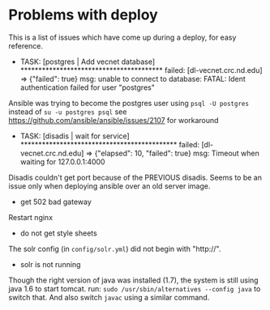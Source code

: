 Problems with deploy
====================

This is a list of issues which have come up during a deploy, for easy reference.


 *    TASK: [postgres | Add vecnet database] **************************************** 
    failed: [dl-vecnet.crc.nd.edu] => {"failed": true}
    msg: unable to connect to database: FATAL:  Ident authentication failed for user "postgres"

Ansible was trying to become the postgres user using `psql -U postgres` instead of `su -u postgres psql`
see https://github.com/ansible/ansible/issues/2107 for workaround

 *   TASK: [disadis | wait for service] ******************************************** 
    failed: [dl-vecnet.crc.nd.edu] => {"elapsed": 10, "failed": true}
    msg: Timeout when waiting for 127.0.0.1:4000

Disadis couldn't get port because of the PREVIOUS disadis. Seems to be an issue only when deploying ansible over an old server image.

 *    get 502 bad gateway

Restart nginx

 *   do not get style sheets

The solr config (in `config/solr.yml`) did not begin with "http://".

 *   solr is not running

Though the right version of java was installed (1.7), the system is still using java 1.6 to start tomcat.
run: `sudo /usr/sbin/alternatives --config java` to switch that. And also switch `javac` using a similar command.





